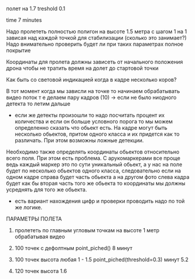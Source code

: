 полет на 1.7
treshold 0.1

time 7 minutes


Надо пролететь полностью полигон на высоте 1.5 метра  с шагом 1 на 1 зависая над каждой точкой для стабилизации (сколько это занимает?)
Надо внимательно проверить будет ли при таких параметрах полное покрытие


Координаты для пролета должны зависеть от начального положения дрона чтобы не тратить время на долет до стартовой точки


Как быть со световой индикацией когда в кадре несколько коров?


В тот момент когда мы зависли на точке то начинаем обрабатывать видео поток т е делаем пару кадров (10) -> если не было ниодного детекта то летим дальше
- если же детекты произошли то надо посчитать процент их количества и если он больше условного порога то мы можем определенно сказать что обьект есть. На кадре могут быть несколько обьектов, притом одного класса и их придется как то различать. При этом возможны ложные детекции. 


Необходимо также определять координаты обьектов относительно всего поля. При этом есть проблема. С арукомаркерами все проще ведь каждый маркер это по сути уникальный обьект, а у нас на поле будет по несколько обьектов одного класса, следовательно если на одном кадре справа будет часть обьекта а на другом фото слева кадра будет как бы вторая часть того же обьекта то координаты мы должны усреднять для того же обьекта.


- есть вариант нахождения цифр и проверки проводить надо по той же логике.



ПАРАМЕТРЫ ПОЛЕТА
1) пролететь по главным угловым точкам на высоте 1 метр обрабатывая видео
2) 100 точек с дефолтным  point_piched()    8 минут

3) 100 точек высота любая 1 - 1.5  point_piched(threshold=0.3)   минут 5.2


4) 120 точек  высота 1.6 
